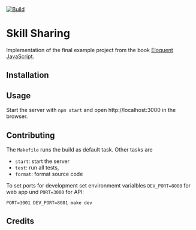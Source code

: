 [![Build](https://github.com/falkoschumann/skill-sharing-javascript/actions/workflows/build.yml/badge.svg)](https://github.com/falkoschumann/skill-sharing-javascript/actions/workflows/build.yml)

# Skill Sharing

Implementation of the final example project from the book
[Eloquent JavaScript](https://eloquentjavascript.net).

## Installation

## Usage

Start the server with `npm start` and open http://localhost:3000 in the browser.

## Contributing

The `Makefile` runs the build as default task. Other tasks are

- `start`: start the server
- `test`: run all tests,
- `format`: format source code

To set ports for development set environmemt varialbles `DEV_PORT=8080` for web
app und `PORT=3000` for API:

    PORT=3001 DEV_PORT=8081 make dev

## Credits
